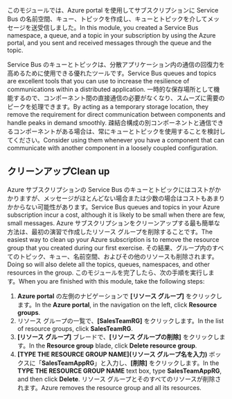 <span data-ttu-id="e828a-101">このモジュールでは、Azure portal を使用してサブスクリプションに Service Bus の名前空間、キュー、トピックを作成し、キューとトピックを介してメッセージを送受信しました。</span><span class="sxs-lookup"><span data-stu-id="e828a-101">In this module, you created a Service Bus namespace, a queue, and a topic in your subscription by using the Azure portal, and you sent and received messages through the queue and the topic.</span></span>

<span data-ttu-id="e828a-102">Service Bus のキューとトピックは、分散アプリケーション内の通信の回復力を高めるために使用できる優れたツールです。</span><span class="sxs-lookup"><span data-stu-id="e828a-102">Service Bus queues and topics are excellent tools that you can use to increase the resilience of communications within a distributed application.</span></span> <span data-ttu-id="e828a-103">一時的な保存場所として機能するので、コンポーネント間の直接通信の必要がなくなり、スムーズに需要のピークを処理できます。</span><span class="sxs-lookup"><span data-stu-id="e828a-103">By acting as a temporary storage location, they remove the requirement for direct communication between components and handle peaks in demand smoothly.</span></span> <span data-ttu-id="e828a-104">疎結合構成の別コンポーネントと通信できるコンポーネントがある場合は、常にキューとトピックを使用することを検討してください。</span><span class="sxs-lookup"><span data-stu-id="e828a-104">Consider using them whenever you have a component that can communicate with another component in a loosely coupled configuration.</span></span>

## <a name="clean-up"></a><span data-ttu-id="e828a-105">クリーンアップ</span><span class="sxs-lookup"><span data-stu-id="e828a-105">Clean up</span></span>
<!---TODO: Update for sandbox?--->

<span data-ttu-id="e828a-106">Azure サブスクリプションの Service Bus のキューとトピックにはコストがかかりますが、メッセージがほとんどない場合または少数の場合はコストもあまりかからない可能性があります。</span><span class="sxs-lookup"><span data-stu-id="e828a-106">Service Bus queues and topics in your Azure subscription incur a cost, although it is likely to be small when there are few, small messages.</span></span> <span data-ttu-id="e828a-107">Azure サブスクリプションをクリーンアップする最も簡単な方法は、最初の演習で作成したリソース グループを削除することです。</span><span class="sxs-lookup"><span data-stu-id="e828a-107">The easiest way to clean up your Azure subscription is to remove the resource group that you created during our first exercise.</span></span> <span data-ttu-id="e828a-108">その結果、グループ内のすべてのトピック、キュー、名前空間、およびその他のリソースも削除されます。</span><span class="sxs-lookup"><span data-stu-id="e828a-108">Doing so will also delete all the topics, queues, namespaces, and other resources in the group.</span></span> <span data-ttu-id="e828a-109">このモジュールを完了したら、次の手順を実行します。</span><span class="sxs-lookup"><span data-stu-id="e828a-109">When you are finished with this module, take the following steps:</span></span>

1. <span data-ttu-id="e828a-110">**Azure portal** の左側のナビゲーションで **[リソース グループ]** をクリックします。</span><span class="sxs-lookup"><span data-stu-id="e828a-110">In the **Azure portal**, in the navigation on the left, click **Resource groups**.</span></span>
1. <span data-ttu-id="e828a-111">リソース グループの一覧で、**[SalesTeamRG]** をクリックします。</span><span class="sxs-lookup"><span data-stu-id="e828a-111">In the list of resource groups, click **SalesTeamRG**.</span></span>
1. <span data-ttu-id="e828a-112">**[リソース グループ]** ブレードで、**[リソース グループの削除]** をクリックします。</span><span class="sxs-lookup"><span data-stu-id="e828a-112">In the **Resource group** blade, click **Delete resource group**.</span></span>
1. <span data-ttu-id="e828a-113">**[TYPE THE RESOURCE GROUP NAME]\(リソース グループ名を入力\)** ボックスに「**SalesTeamAppRG**」と入力し、**[削除]** をクリックします。</span><span class="sxs-lookup"><span data-stu-id="e828a-113">In the **TYPE THE RESOURCE GROUP NAME** text box, type **SalesTeamAppRG**, and then click **Delete**.</span></span> <span data-ttu-id="e828a-114">リソース グループとそのすべてのリソースが削除されます。</span><span class="sxs-lookup"><span data-stu-id="e828a-114">Azure removes the resource group and all its resources.</span></span>